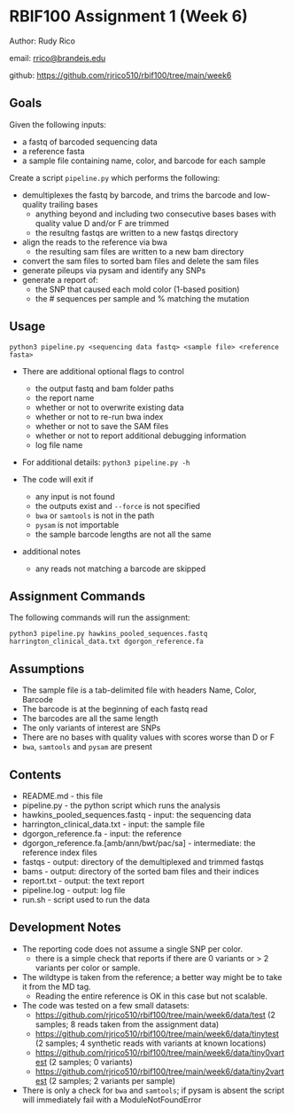 # RBIF100 Assignment 1 (Week 6)

 Author: Rudy Rico

 email: rrico@brandeis.edu

 github: https://github.com/rjrico510/rbif100/tree/main/week6

## Goals

Given the following inputs:

- a fastq of barcoded sequencing data
- a reference fasta
- a sample file containing name, color, and barcode for each sample

Create a script `pipeline.py` which performs the following:

- demultiplexes the fastq by barcode, and trims the barcode and low-quality trailing bases
  - anything beyond and including two consecutive bases bases with quality value D and/or F are trimmed
  - the resultng fastqs are written to a new fastqs directory
- align the reads to the reference via bwa
  - the resulting sam files are written to a new bam directory
- convert the sam files to sorted bam files and delete the sam files
- generate pileups via pysam and identify any SNPs
- generate a report of:
  - the SNP that caused each mold color (1-based position)
  - the # sequences per sample and % matching the mutation

## Usage

`python3 pipeline.py <sequencing data fastq> <sample file> <reference fasta>`

- There are additional optional flags to control
  - the output fastq and bam folder paths
  - the report name
  - whether or not to overwrite existing data
  - whether or not to re-run bwa index
  - whether or not to save the SAM files
  - whether or not to report additional debugging information
  - log file name
- For additional details: `python3 pipeline.py -h`

- The code will exit if
  - any input is not found
  - the outputs exist and `--force` is not specified
  - `bwa` or `samtools` is not in the path
  - `pysam` is not importable
  - the sample barcode lengths are not all the same

- additional notes
  - any reads not matching a barcode are skipped

## Assignment Commands

The following commands will run the assignment:

`python3 pipeline.py hawkins_pooled_sequences.fastq harrington_clinical_data.txt dgorgon_reference.fa`

## Assumptions

- The sample file is a tab-delimited file with headers Name, Color, Barcode
- The barcode is at the beginning of each fastq read
- The barcodes are all the same length
- The only variants of interest are SNPs
- There are no bases with quality values with scores worse than D or F
- `bwa`, `samtools` and `pysam` are present

## Contents

- README.md - this file
- pipeline.py - the python script which runs the analysis
- hawkins_pooled_sequences.fastq - input: the sequencing data
- harrington_clinical_data.txt - input: the sample file
- dgorgon_reference.fa - input: the reference
- dgorgon_reference.fa.[amb/ann/bwt/pac/sa] - intermediate: the reference index files
- fastqs - output: directory of the demultiplexed and trimmed fastqs
- bams - output: directory of the sorted bam files and their indices
- report.txt - output: the text report
- pipeline.log - output: log file
- run.sh - script used to run the data

## Development Notes

- The reporting code does not assume a single SNP per color.
  - there is a simple check that reports if there are 0 variants or > 2 variants per color or sample.
- The wildtype is taken from the reference; a better way might be to take it from the MD tag.
  - Reading the entire reference is OK in this case but not scalable.
- The code was tested on a few small datasets:
  - https://github.com/rjrico510/rbif100/tree/main/week6/data/test (2 samples; 8 reads taken from the assignment data)
  - https://github.com/rjrico510/rbif100/tree/main/week6/data/tinytest (2 samples; 4 synthetic reads with variants at known locations)
  - https://github.com/rjrico510/rbif100/tree/main/week6/data/tiny0vartest (2 samples; 0 variants)
  - https://github.com/rjrico510/rbif100/tree/main/week6/data/tiny2vartest (2 samples; 2 variants per sample)
- There is only a check for `bwa` and `samtools`; if pysam is absent the script will immediately fail with a ModuleNotFoundError
